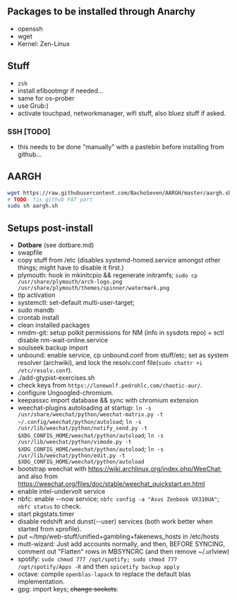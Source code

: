 ## Packages to be installed through Anarchy

- openssh
- wget
- Kernel: Zen-Linux

## Stuff
- `zsh`
- install efibootmgr if needed...
- same for os-prober
- use Grub:)
- activate touchpad, networkmanager, wifi stuff, also bluez stuff if asked.

### SSH [TODO]
- this needs to be done "manually" with a pastebin before installing from github...

## AARGH
``` sh
wget https://raw.githubusercontent.com/BachoSeven/AARGH/master/aargh.sh
# TODO: fix github PAT part
sudo sh aargh.sh
```

## Setups post-install
- **Dotbare** (see dotbare.md)
- swapfile
- copy stuff from /etc (disables systemd-homed.service amongst other things; might have to disable it first.)
- plymouth: hook in mkinitcpio && regenerate initramfs; `sudo cp /usr/share/plymouth/arch-logo.png /usr/share/plymouth/themes/spinner/watermark.png`
- tlp activation
- systemctl: set-default multi-user-target;
- sudo mandb
- crontab install
- clean installed packages
- nmdm-git: setup polkit permissions for NM (info in sysdots repo) + sctl disable nm-wait-online.service
- soulseek backup import
- unbound: enable service, cp unbound.conf from stuff/etc; set as system resolver (archwiki), and lock the resolv.conf file(`sudo chattr +i /etc/resolv.conf`).
- ./add-gtypist-exercises.sh
- check keys from `https://lonewolf.pedrohlc.com/chaotic-aur/`.
- configure Ungoogled-chromium.
- keepassxc import database && sync with chromium extension
- weechat-plugins autoloading at startup: `ln -s /usr/share/weechat/python/weechat-matrix.py -t ~/.config/weechat/python/autoload`; `ln -s /usr/lib/weechat/python/notify_send.py -t $XDG_CONFIG_HOME/weechat/python/autoload`; `ln -s /usr/lib/weechat/python/vimode.py -t $XDG_CONFIG_HOME/weechat/python/autoload`; `ln -s /usr/lib/weechat/python/edit.py -t $XDG_CONFIG_HOME/weechat/python/autoload`
- bootstrap weechat with https://wiki.archlinux.org/index.php/WeeChat; and also from https://weechat.org/files/doc/stable/weechat_quickstart.en.html
- enable intel-undervolt service
- nbfc: enable --now service; `nbfc config -a "Asus Zenbook UX310UA"`; `nbfc status` to check.
- start pkgstats.timer
- disable redshift and dunst(--user) services (both work better when started from xprofile).
- put ~/tmp/web-stuff/unified+gambling+fakenews_hosts in /etc/hosts
- mutt-wizard: Just add accounts normally, and then, BEFORE SYNCING, comment out "Flatten" rows in MBSYNCRC (and then remove ~/.urlview)
- spotify: `sudo chmod 777 /opt/spotify; sudo chmod 777 /opt/spotify/Apps -R` and then `spicetify backup apply`
- octave: compile `openblas-lapack` to replace the default blas implementation.
- gpg: import keys; ~~change sockets~~:
         <!-- "Note that this currently does not work out-of-the-box using systemd user units and socket-based activation, since the socket directory changes based on the hash of -->
         <!-- $GNUPGHOME. You can get the new socket directory using gpgconf --dry-run --create-socketdir, and have to modify the systemd user units to listen on the correct sockets -->
         <!-- accordingly." -->
 <!-- Sockets to change(5)[all with systemctl --user edit --full]: gpg-agent.socket, gpg-agent-extra.socket, gpg-agent-browser.socket, gpg-agent-ssh.socket, and dirmngr.socket. -->
 <!-- Syntax to change them (sysu edit): `ListenStream=%t/gnupg/d."${HASH}"/S."${socketname}"` -->
 <!-- Example vim substitute command `gnupg\//&d\.babif6xw6skmb8ps84qeyyam\//g` -->
